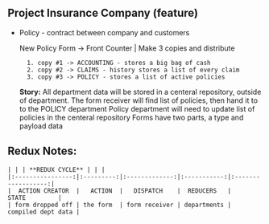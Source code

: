 ## Project Insurance Company (feature)
- Policy - contract between company and customers
     
     New Policy Form -> Front Counter | Make 3 copies and distribute

        1. copy #1 -> ACCOUNTING - stores a big bag of cash
        2. copy #2 -> CLAIMS - history stores a list of every claim
        3. copy #3 -> POLICY - stores a list of active policies

    **Story:** 
    All department data will be stored in a centeral repository, outside of department. 
    The form receiver will find list of policies, then hand it to to the POLICY department
    Policy department will need to update list of policies in the centeral repository
    Forms have two parts, a type and payload data

## Redux Notes:

    | | | **REDUX CYCLE** | | |
    |:----------------:|:---------:|:-------------:|:-----------:|:------------------:|
    |  ACTION CREATOR  |   ACTION  |   DISPATCH    |  REDUCERS   |      STATE         |
    | form dropped off | the form  | form receiver | departments | compiled dept data |
  




